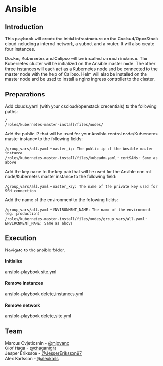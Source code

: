 # Ansible

## Introduction

This playbook will create the initial infrastructure on the Cscloud/OpenStack cloud including a internal network, 
a subnet and a router. It will also create four instances. 

Docker, Kubernetes and Calipso will be installed on each instance. The Kubernetes cluster will be initialized on the Ansible master node. 
The other three instances will each act as a Kubernetes node and be connected to the master node with the help of Calipso.
Helm will also be installed on the master node and be used to install a nginx ingress controller to the cluster.


## Preparations

Add clouds.yaml (with your cscloud/openstack credentials) to the following paths:

`/`  
`/roles/kubernetes-master-install/files/nodes/`  

Add the public IP that will be used for your Ansible control node/Kubernetes master instance to the following fields:

`/group_vars/all.yaml` - `master_ip: The public ip of the Ansible master instance`  
`/roles/kubernetes-master-install/files/kubeadm.yaml` - `certSANs: Same as above`  

Add the key name to the key pair that will be used for the Ansible control node/Kubernetes master instance to the following field:

`/group_vars/all.yaml` - `master_key: The name of the private key used for SSH connection`  

Add the name of the environment to the following fields:  

`/group_vars/all.yaml` - `ENVIRONMENT_NAME: The name of the environment (eg. production)`  
`/roles/kubernetes-master-install/files/nodes/group_vars/all.yaml` - `ENVIRONMENT_NAME: Same as above`    

## Execution

Navigate to the ansible folder.

#### Initialize

ansible-playbook site.yml

#### Remove instances

ansible-playbook delete_instances.yml

#### Remove network

ansible-playbook delete_site.yml

## Team
Marcus Cvjeticanin - [@mjovanc](https://github.com/mjovanc)\
Olof Haga - [@ohaganight](https://github.com/ohaganight)\
Jesper Eriksson - [@JesperEriksson97](https://github.com/JesperEriksson97)\
Alex Karlsson - [@alexkarls](https://github.com/alexkarls)
